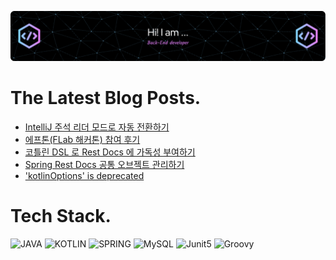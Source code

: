 ![Header](./github-header-image.png)

# The Latest Blog Posts.
<!-- BLOG-POST-LIST:START -->
- [IntelliJ 주석 리더 모드로 자동 전환하기](https://velog.io/@dailyzett/IntelliJ-%EC%A3%BC%EC%84%9D-%EB%A6%AC%EB%8D%94-%EB%AA%A8%EB%93%9C%EB%A1%9C-%EC%9E%90%EB%8F%99-%EC%A0%84%ED%99%98%ED%95%98%EA%B8%B0)
- [에프톤&lpar;FLab 해커톤&rpar; 참여 후기](https://velog.io/@dailyzett/%EC%97%90%ED%94%84%ED%86%A4FLab-%ED%95%B4%EC%BB%A4%ED%86%A4-%EC%B0%B8%EC%97%AC-%ED%9B%84%EA%B8%B0)
- [코틀린 DSL 로 Rest Docs 에 가독성 부여하기](https://velog.io/@dailyzett/%EC%BD%94%ED%8B%80%EB%A6%B0-DSL-%EB%A1%9C-Rest-Docs-%EC%97%90-%EA%B0%80%EB%8F%85%EC%84%B1-%EB%B6%80%EC%97%AC%ED%95%98%EA%B8%B0)
- [Spring Rest Docs 공통 오브젝트 관리하기](https://velog.io/@dailyzett/Spring-Rest-Docs-%EA%B3%B5%ED%86%B5-%EC%98%A4%EB%B8%8C%EC%A0%9D%ED%8A%B8-%EA%B4%80%EB%A6%AC%ED%95%98%EA%B8%B0)
- [&#39;kotlinOptions&#39; is deprecated](https://velog.io/@dailyzett/kotlinOptions-is-deprecated)
<!-- BLOG-POST-LIST:END -->

# Tech Stack.
![JAVA](https://img.shields.io/badge/java-007396?style=for-the-badge&logo=java&logoColor=white)
![KOTLIN](https://img.shields.io/badge/-kotlin-violet?style=for-the-badge&logo=kotlin)
![SPRING](https://img.shields.io/badge/spring-6DB33F?style=for-the-badge&logo=spring&logoColor=white)
![MySQL](https://img.shields.io/badge/mysql-%234479A1?style=for-the-badge&logo=mysql&logoColor=white)
![Junit5](https://img.shields.io/badge/junit-%2325A162?style=for-the-badge&logo=junit5&logoColor=white&color=red)
![Groovy](https://img.shields.io/badge/apachegroovy-%234298B8?style=for-the-badge&logo=groovy)


